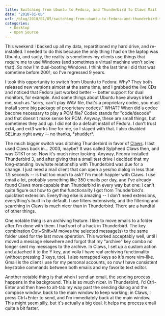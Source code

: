 ```yaml
---
title: Switching from Ubuntu to Fedora, and Thunderbird to Claws Mail
date: "2010-01-05"
url: /blog/2010/01/05/switching-from-ubuntu-to-fedora-and-thunderbird-to-claws-mail/
categories:
  - Desktop
  - Open Source
---
```

This weekend I backed up all my data, repartitioned my hard drive, and re-installed. I needed to do this because the only thing I had on the laptop was Ubuntu, and sadly, the reality is sometimes my clients use things that require me to use Windows (and sometimes a virtual machine won't solve that). So now I'm dual-booting Windows. I think the last time I did that was sometime before 2001, so I've regressed 9 years.

I took this opportunity to switch from Ubuntu to Fedora. Why? They both released new versions almost at the same time, and I grabbed the live CDs and noticed that Fedora just worked better -- better support for dual monitors, for example. And some things about Ubuntu have always irked me, such as "sorry, can't play WAV file, that's a proprietary codec, you must install some big package of proprietary codecs." WHAT? When did a codec become necessary to play a PCM file? Codec stands for "code/decode" and that doesn't make sense for PCM. Anyway, these are small things, but sometimes they add up. I did not do a default install of Fedora. I don't trust ext4, and ext3 works fine for me, so I stayed with that. I also disabled SELinux right away -- no thanks, \*shudder\*.

The much bigger switch was ditching Thunderbird in favor of [Claws][1]. I last used Claws back in... 2003, maybe? It was called Sylpheed Claws then, and was GTK1 or so. Now it's much nicer looking. Anyway, Fedora installed Thunderbird 3, and after giving that a small test drive I decided that my long-standing love/hate relationship with Thunderbird was due for a change. I just need a mail client that can open a yes/no dialog in less than 1.5 seconds -- is that too much to ask? I'm much happier with Claws. I use email a lot, probably something like 350 emails per day, and I've already found Claws more capable than Thunderbird in every way but one: I can't quite figure out how to get the functionality I got from Thunderbird's quicktext extension. Everything else is amazing -- I don't need extensions, everything's built in by default. I use filters extensively, and the filtering and searching in Claws is much nicer than in Thunderbird. There are a handful of other things.

One notable thing is an archiving feature. I like to move emails to a folder after I'm done with them. I had sort of a hack in Thunderbird. The key combination Ctrl+Shift+M moves the selected message(s) to the same folder used for the last move operation. This worked acceptably well, until I moved a message elsewhere and forgot that my "archive" key combo no longer sent my messages to the archive. In Claws, I set up a custom action and attached it to the Y key, and voila I have real archiving functionality (without pressing 3 keys, too). I also remapped keys so it's more vim-like. Gmail is the client I use for my personal accounts, so now I have consistent keystroke commands between both emails and my favorite text editor.

Another notable thing is that when I send an email, the sending process happens in the background. This is so much nicer. In Thunderbird, I'd Ctrl-Enter and then have to alt-tab my way past the sending dialog and the compose window, back to the main window to keep working; in Claws, I press Ctrl+Enter to send, and I'm immediately back at the main window. This might seem silly, but it's actually a big deal. It helps me process email quite a bit faster.

 [1]: http://www.claws-mail.org/
